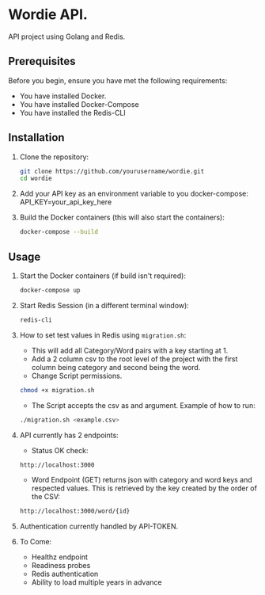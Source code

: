 # Wordie API.

API project using Golang and Redis.

## Prerequisites

Before you begin, ensure you have met the following requirements:

- You have installed Docker.
- You have installed Docker-Compose
- You have installed the Redis-CLI

## Installation

1. Clone the repository:

   ```sh
   git clone https://github.com/yourusername/wordie.git
   cd wordie
   ```

2. Add your API key as an environment variable to you docker-compose:
   API_KEY=your_api_key_here

3. Build the Docker containers (this will also start the containers):
   ```sh
   docker-compose --build
   ```

## Usage

1. Start the Docker containers (if build isn't required):

   ```sh
   docker-compose up
   ```

2. Start Redis Session (in a different terminal window):

   ```sh
   redis-cli
   ```

3. How to set test values in Redis using `migration.sh`:

   - This will add all Category/Word pairs with a key starting at 1.
   - Add a 2 column csv to the root level of the project with the first column being category and second being the word.
   - Change Script permissions.

   ```sh
   chmod +x migration.sh
   ```

   - The Script accepts the csv as and argument. Example of how to run:

   ```sh
   ./migration.sh <example.csv>
   ```

4. API currently has 2 endpoints:

   - Status OK check:

   ```sh
   http://localhost:3000
   ```

   - Word Endpoint (GET) returns json with category and word keys and respected values. This is retrieved by the key created by the order of the CSV:

   ```sh
   http://localhost:3000/word/{id}
   ```

5. Authentication currently handled by API-TOKEN.

6. To Come:
   - Healthz endpoint
   - Readiness probes
   - Redis authentication
   - Ability to load multiple years in advance
